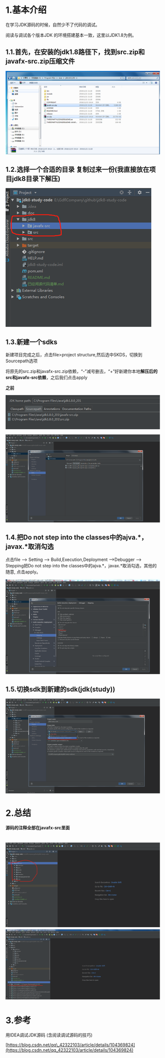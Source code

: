 # 1.基本介绍

在学习JDK源码的时候，自然少不了代码的调试。

阅读与调试各个版本JDK 的环境搭建基本一致，这里以JDK1.8为例。

## 1.1.首先，在安装的jdk1.8路径下，找到src.zip和javafx-src.zip压缩文件

![img](/static/image/微信截图_20200426161523.png)

## 1.2.选择一个合适的目录 复制过来一份\(我直接放在项目jdk8目录下解压\)

![img](/static/image/微信截图_20200426161704.png)

## 1.3.新建一个sdks

新建项目完成之后，点击file&gt;project structure,然后选中SKDS，切换到Sourcepath选项

将原先的src.zip和javafx-src.zip依赖，“-”减号删去，“+”好新建你本地**解压后的src和javafx-src依赖**，之后我们点击apply

**之前**

![img](/static/image/微信截图_20200426162710.png)

![img](/static/image/微信截图_20200426161814.png)

## 1.4.把Do not step into the classes中的ajva.\*，javax.\*取消勾选

点击file --&gt; Setting --&gt; Build,Execution,Deployment --&gt;Debugger --&gt; Stepping把Do not step into the classes中的ajva.\*，javax.\*取消勾选，其他的随意, 点击apply。

![img](/static/image/微信截图_20200426161917.png)

## 1.5.切换sdk到新建的sdk\(jdk\(study\)\)

![img](/static/image/微信截图_20200426162205.png)

# 2.总结

**源码的注释全部在javafx-src里面**

# ![img](/static/image/微信截图_20200426162007.png) ![img](/static/image/微信截图_20200426162432.png)

# 3.参考

用IDEA调试JDK源码 \(含阅读调试源码的技巧\)

[https://blog.csdn.net/qq\_42322103/article/details/104369824](https://blog.csdn.net/qq_42322103/article/details/104369824)



